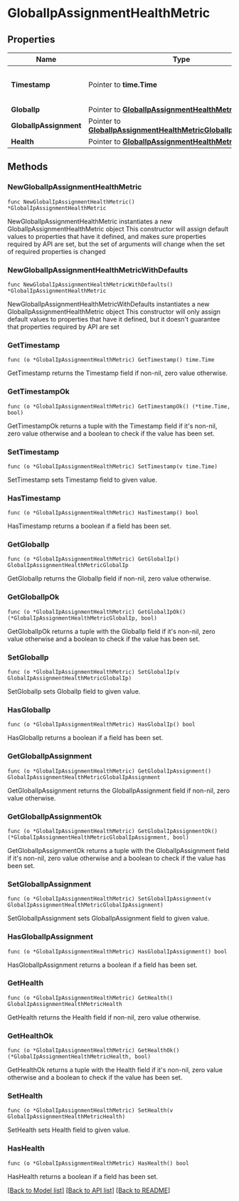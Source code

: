 # GlobalIpAssignmentHealthMetric

## Properties

Name | Type | Description | Notes
------------ | ------------- | ------------- | -------------
**Timestamp** | Pointer to **time.Time** | The timestamp of the metric. | [optional] 
**GlobalIp** | Pointer to [**GlobalIpAssignmentHealthMetricGlobalIp**](GlobalIpAssignmentHealthMetricGlobalIp.md) |  | [optional] 
**GlobalIpAssignment** | Pointer to [**GlobalIpAssignmentHealthMetricGlobalIpAssignment**](GlobalIpAssignmentHealthMetricGlobalIpAssignment.md) |  | [optional] 
**Health** | Pointer to [**GlobalIpAssignmentHealthMetricHealth**](GlobalIpAssignmentHealthMetricHealth.md) |  | [optional] 

## Methods

### NewGlobalIpAssignmentHealthMetric

`func NewGlobalIpAssignmentHealthMetric() *GlobalIpAssignmentHealthMetric`

NewGlobalIpAssignmentHealthMetric instantiates a new GlobalIpAssignmentHealthMetric object
This constructor will assign default values to properties that have it defined,
and makes sure properties required by API are set, but the set of arguments
will change when the set of required properties is changed

### NewGlobalIpAssignmentHealthMetricWithDefaults

`func NewGlobalIpAssignmentHealthMetricWithDefaults() *GlobalIpAssignmentHealthMetric`

NewGlobalIpAssignmentHealthMetricWithDefaults instantiates a new GlobalIpAssignmentHealthMetric object
This constructor will only assign default values to properties that have it defined,
but it doesn't guarantee that properties required by API are set

### GetTimestamp

`func (o *GlobalIpAssignmentHealthMetric) GetTimestamp() time.Time`

GetTimestamp returns the Timestamp field if non-nil, zero value otherwise.

### GetTimestampOk

`func (o *GlobalIpAssignmentHealthMetric) GetTimestampOk() (*time.Time, bool)`

GetTimestampOk returns a tuple with the Timestamp field if it's non-nil, zero value otherwise
and a boolean to check if the value has been set.

### SetTimestamp

`func (o *GlobalIpAssignmentHealthMetric) SetTimestamp(v time.Time)`

SetTimestamp sets Timestamp field to given value.

### HasTimestamp

`func (o *GlobalIpAssignmentHealthMetric) HasTimestamp() bool`

HasTimestamp returns a boolean if a field has been set.

### GetGlobalIp

`func (o *GlobalIpAssignmentHealthMetric) GetGlobalIp() GlobalIpAssignmentHealthMetricGlobalIp`

GetGlobalIp returns the GlobalIp field if non-nil, zero value otherwise.

### GetGlobalIpOk

`func (o *GlobalIpAssignmentHealthMetric) GetGlobalIpOk() (*GlobalIpAssignmentHealthMetricGlobalIp, bool)`

GetGlobalIpOk returns a tuple with the GlobalIp field if it's non-nil, zero value otherwise
and a boolean to check if the value has been set.

### SetGlobalIp

`func (o *GlobalIpAssignmentHealthMetric) SetGlobalIp(v GlobalIpAssignmentHealthMetricGlobalIp)`

SetGlobalIp sets GlobalIp field to given value.

### HasGlobalIp

`func (o *GlobalIpAssignmentHealthMetric) HasGlobalIp() bool`

HasGlobalIp returns a boolean if a field has been set.

### GetGlobalIpAssignment

`func (o *GlobalIpAssignmentHealthMetric) GetGlobalIpAssignment() GlobalIpAssignmentHealthMetricGlobalIpAssignment`

GetGlobalIpAssignment returns the GlobalIpAssignment field if non-nil, zero value otherwise.

### GetGlobalIpAssignmentOk

`func (o *GlobalIpAssignmentHealthMetric) GetGlobalIpAssignmentOk() (*GlobalIpAssignmentHealthMetricGlobalIpAssignment, bool)`

GetGlobalIpAssignmentOk returns a tuple with the GlobalIpAssignment field if it's non-nil, zero value otherwise
and a boolean to check if the value has been set.

### SetGlobalIpAssignment

`func (o *GlobalIpAssignmentHealthMetric) SetGlobalIpAssignment(v GlobalIpAssignmentHealthMetricGlobalIpAssignment)`

SetGlobalIpAssignment sets GlobalIpAssignment field to given value.

### HasGlobalIpAssignment

`func (o *GlobalIpAssignmentHealthMetric) HasGlobalIpAssignment() bool`

HasGlobalIpAssignment returns a boolean if a field has been set.

### GetHealth

`func (o *GlobalIpAssignmentHealthMetric) GetHealth() GlobalIpAssignmentHealthMetricHealth`

GetHealth returns the Health field if non-nil, zero value otherwise.

### GetHealthOk

`func (o *GlobalIpAssignmentHealthMetric) GetHealthOk() (*GlobalIpAssignmentHealthMetricHealth, bool)`

GetHealthOk returns a tuple with the Health field if it's non-nil, zero value otherwise
and a boolean to check if the value has been set.

### SetHealth

`func (o *GlobalIpAssignmentHealthMetric) SetHealth(v GlobalIpAssignmentHealthMetricHealth)`

SetHealth sets Health field to given value.

### HasHealth

`func (o *GlobalIpAssignmentHealthMetric) HasHealth() bool`

HasHealth returns a boolean if a field has been set.


[[Back to Model list]](../README.md#documentation-for-models) [[Back to API list]](../README.md#documentation-for-api-endpoints) [[Back to README]](../README.md)


